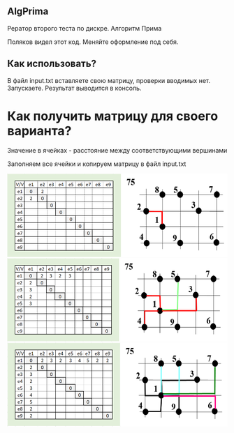 ## AlgPrima
Рератор второго теста по дискре. Алгоритм Прима

Поляков видел этот код. Меняйте оформление под себя.

## Как использовать?
В файл input.txt вставляете свою матрицу, проверки вводимых нет. Запускаете. Результат выводится в консоль.

# Как получить матрицу для своего варианта?
Значение в ячейках - расстояние между соответствующими вершинами

Заполняем все ячейки и копируем матрицу в файл input.txt

![](https://github.com/Vsev0l0d/AlgPrima/blob/master/image/Screenshot_1.png)
![](https://github.com/Vsev0l0d/AlgPrima/blob/master/image/Screenshot_2.png)
![](https://github.com/Vsev0l0d/AlgPrima/blob/master/image/Screenshot_3.png)
